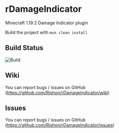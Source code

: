 # rDamageIndicator

Minecraft 1.19.2 Damage Indicator plugin

Build the project with ``mvn clean install``

## Build Status

![Build](https://travis-ci.com/Rishon/rDamageIndicator.svg?branch=master)

## Wiki

You can report bugs / issues on GitHub (https://github.com/Rishon/rDamageIndicator/wiki)

## Issues

You can report bugs / issues on GitHub (https://github.com/Rishon/rDamageIndicator/issues)
